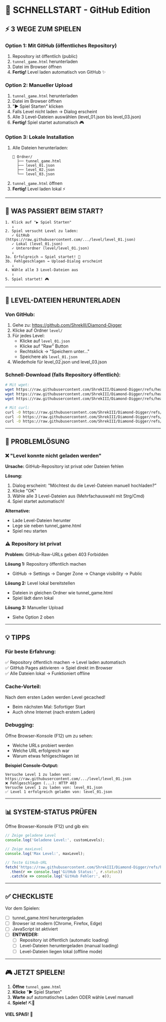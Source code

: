 # 🚀 SCHNELLSTART - GitHub Edition

## ⚡ 3 WEGE ZUM SPIELEN

### Option 1: Mit GitHub (öffentliches Repository)
1. Repository ist öffentlich (public)
2. `tunnel_game.html` herunterladen
3. Datei im Browser öffnen
4. **Fertig!** Level laden automatisch von GitHub ✨

### Option 2: Manueller Upload
1. `tunnel_game.html` herunterladen
2. Datei im Browser öffnen
3. "▶ Spiel Starten" klicken
4. Falls Level nicht laden → Dialog erscheint
5. Alle 3 Level-Dateien auswählen (level_01.json bis level_03.json)
6. **Fertig!** Spiel startet automatisch 🎮

### Option 3: Lokale Installation
1. Alle Dateien herunterladen:
   ```
   📂 Ordner/
     ├── tunnel_game.html
     ├── level_01.json
     ├── level_02.json
     └── level_03.json
   ```
2. `tunnel_game.html` öffnen
3. **Fertig!** Level laden lokal ⚡

---

## 🎯 WAS PASSIERT BEIM START?

```
1. Klick auf "▶ Spiel Starten"
   ↓
2. Spiel versucht Level zu laden:
   ✓ GitHub (https://raw.githubusercontent.com/.../level/level_01.json)
   ✓ Lokal (level_01.json)
   ✓ Unterordner (level/level_01.json)
   ↓
3a. Erfolgreich → Spiel startet! 🎉
3b. Fehlgeschlagen → Upload-Dialog erscheint
   ↓
4. Wähle alle 3 Level-Dateien aus
   ↓
5. Spiel startet! 🎮
```

---

## 📁 LEVEL-DATEIEN HERUNTERLADEN

### Von GitHub:
1. Gehe zu: https://github.com/ShrekIII/Diamond-Digger
2. Klicke auf Ordner `level/`
3. Für jedes Level:
   - Klicke auf `level_01.json`
   - Klicke auf "Raw" Button
   - Rechtsklick → "Speichern unter..."
   - Speichere als `level_01.json`
4. Wiederhole für level_02.json und level_03.json

### Schnell-Download (falls Repository öffentlich):
```bash
# Mit wget:
wget https://raw.githubusercontent.com/ShrekIII/Diamond-Digger/refs/heads/main/level/level_01.json
wget https://raw.githubusercontent.com/ShrekIII/Diamond-Digger/refs/heads/main/level/level_02.json
wget https://raw.githubusercontent.com/ShrekIII/Diamond-Digger/refs/heads/main/level/level_03.json

# Mit curl:
curl -O https://raw.githubusercontent.com/ShrekIII/Diamond-Digger/refs/heads/main/level/level_01.json
curl -O https://raw.githubusercontent.com/ShrekIII/Diamond-Digger/refs/heads/main/level/level_02.json
curl -O https://raw.githubusercontent.com/ShrekIII/Diamond-Digger/refs/heads/main/level/level_03.json
```

---

## 🔧 PROBLEMLÖSUNG

### ❌ "Level konnte nicht geladen werden"

**Ursache:** GitHub-Repository ist privat oder Dateien fehlen

**Lösung:**
1. Dialog erscheint: "Möchtest du die Level-Dateien manuell hochladen?"
2. Klicke "OK"
3. Wähle alle 3 Level-Dateien aus (Mehrfachauswahl mit Strg/Cmd)
4. Spiel startet automatisch!

**Alternative:**
- Lade Level-Dateien herunter
- Lege sie neben tunnel_game.html
- Spiel neu starten

### ⚠️ Repository ist privat

**Problem:** GitHub-Raw-URLs geben 403 Forbidden

**Lösung 1:** Repository öffentlich machen
- GitHub → Settings → Danger Zone → Change visibility → Public

**Lösung 2:** Level lokal bereitstellen
- Dateien in gleichen Ordner wie tunnel_game.html
- Spiel lädt dann lokal

**Lösung 3:** Manueller Upload
- Siehe Option 2 oben

---

## 💡 TIPPS

### Für beste Erfahrung:
✅ Repository öffentlich machen → Level laden automatisch  
✅ GitHub Pages aktivieren → Spiel direkt im Browser  
✅ Alle Dateien lokal → Funktioniert offline  

### Cache-Vorteil:
Nach dem ersten Laden werden Level gecached!
- Beim nächsten Mal: Sofortiger Start
- Auch ohne Internet (nach erstem Laden)

### Debugging:
Öffne Browser-Konsole (F12) um zu sehen:
- Welche URLs probiert werden
- Welche URL erfolgreich war
- Warum etwas fehlgeschlagen ist

**Beispiel Console-Output:**
```
Versuche Level 1 zu laden von: https://raw.githubusercontent.com/.../level/level_01.json
❌ Fehlgeschlagen (...): HTTP 403
Versuche Level 1 zu laden von: level_01.json
✅ Level 1 erfolgreich geladen von: level_01.json
```

---

## 📊 SYSTEM-STATUS PRÜFEN

Öffne Browser-Konsole (F12) und gib ein:

```javascript
// Zeige geladene Level
console.log('Geladene Level:', customLevels);

// Zeige maxLevel
console.log('Max Level:', maxLevel);

// Teste GitHub-URL
fetch('https://raw.githubusercontent.com/ShrekIII/Diamond-Digger/refs/heads/main/level/level_01.json')
  .then(r => console.log('GitHub Status:', r.status))
  .catch(e => console.log('GitHub Fehler:', e));
```

---

## ✅ CHECKLISTE

Vor dem Spielen:
- [ ] tunnel_game.html heruntergeladen
- [ ] Browser ist modern (Chrome, Firefox, Edge)
- [ ] JavaScript ist aktiviert
- [ ] **ENTWEDER:**
  - [ ] Repository ist öffentlich (automatic loading)
  - [ ] Level-Dateien heruntergeladen (manual loading)
  - [ ] Level-Dateien liegen lokal (offline mode)

---

## 🎮 JETZT SPIELEN!

1. **Öffne** `tunnel_game.html`
2. **Klicke** "▶ Spiel Starten"
3. **Warte** auf automatisches Laden ODER wähle Level manuell
4. **Spiele!** ⛏️💎

**VIEL SPAẞ!** 🎉

